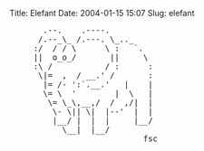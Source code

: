 Title: Elefant
Date: 2004-01-15 15:07
Slug: elefant

<pre>
       .--.    .----.
      /.--_\_ /.---. \_.._
     :/  / / \      \ :   `.
     ||  o_o_/       ||     \
     :\ /           / :      :
      \|=  ,  / __.' /       :
       |= /- ':`.__.'   |    |
       \= \  '        |  \   |
        \= \_\,__,/  /  ,/|  |
         \- \|| \|  |--'  |  |
         |__/ |  |  |     |__/
           \__|  |__/
                            fsc
</pre>


